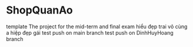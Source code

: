 # ShopQuanAo
template
The project for the mid-term and final exam 
hiểu đẹp trai vô cùng
a hiệp đẹp gái
test push on main branch
test push on DinhHuyHoang branch